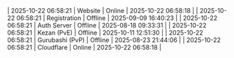 | 2025-10-22 06:58:21 | Website | Online | 2025-10-22 06:58:18 |
| 2025-10-22 06:58:21 | Registration | Offline | 2025-09-09 16:40:23 |
| 2025-10-22 06:58:21 | Auth Server | Offline | 2025-08-18 09:33:31 |
| 2025-10-22 06:58:21 | Kezan (PvE) | Offline | 2025-10-11 12:51:30 |
| 2025-10-22 06:58:21 | Gurubashi (PvP) | Offline | 2025-08-23 21:44:06 |
| 2025-10-22 06:58:21 | Cloudflare | Online | 2025-10-22 06:58:18 |
